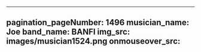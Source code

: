 ------
pagination_pageNumber: 1496
musician_name: Joe
band_name: BANFI
img_src: images/musician1524.png
onmouseover_src: 
------